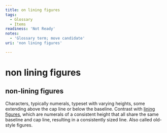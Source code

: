 ```yaml
---
title: on lining figures
tags:
  - Glossary
  - Items
readiness: 'Not Ready'
notes:
  - 'Glossary term; move candidate'
uri: 'non lining figures'

---
```

# non lining figures

## non-lining figures

Characters, typically numerals, typeset with varying heights, some extending above the cap line or below the baseline. Contrast with [lining figures](/lining_figures), which are numerals of a consistent height that all share the same baseline and cap line, resulting in a consistently sized line. Also called old-style figures.

